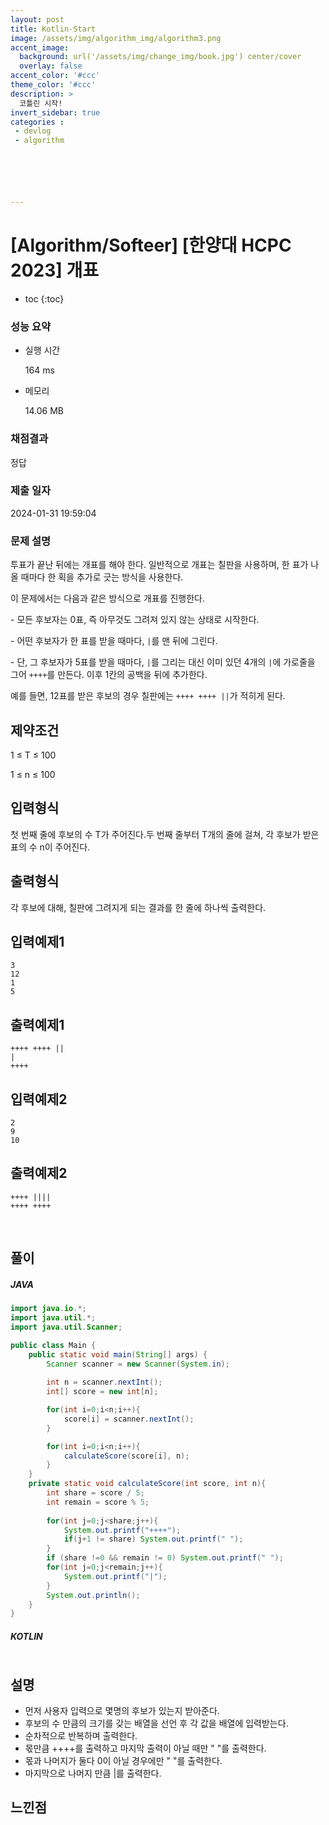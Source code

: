 ```yaml
---
layout: post
title: Kotlin-Start
image: /assets/img/algorithm_img/algorithm3.png
accent_image: 
  background: url('/assets/img/change_img/book.jpg') center/cover
  overlay: false
accent_color: '#ccc'
theme_color: '#ccc'
description: >
  코틀린 시작!
invert_sidebar: true
categories :
 - devlog
 - algorithm






---
```


# [Algorithm/Softeer] [한양대 HCPC 2023] 개표

* toc
{:toc}
### 성능 요약

- 실행 시간

  164 ms

- 메모리

  14.06 MB

### 채점결과

정답

### 제출 일자

2024-01-31 19:59:04

### 문제 설명

투표가 끝난 뒤에는 개표를 해야 한다. 일반적으로 개표는 칠판을 사용하며, 한 표가 나올 때마다 한 획을 추가로 긋는 방식을 사용한다.



이 문제에서는 다음과 같은 방식으로 개표를 진행한다.



\- 모든 후보자는 0표, 즉 아무것도 그려져 있지 않는 상태로 시작한다.

\- 어떤 후보자가 한 표를 받을 때마다, `|`를 맨 뒤에 그린다.

\- 단, 그 후보자가 5표를 받을 때마다, `|`를 그리는 대신 이미 있던 4개의 `|`에 가로줄을 그어 `++++`를 만든다. 이후 1칸의 공백을 뒤에 추가한다.



예를 들면, 12표를 받은 후보의 경우 칠판에는 `++++ ++++ ||`가 적히게 된다.

## 제약조건

1 ≤ T ≤ 100

1 ≤ n ≤ 100

## 입력형식

첫 번째 줄에 후보의 수 T가 주어진다.두 번째 줄부터 T개의 줄에 걸쳐, 각 후보가 받은 표의 수 n이 주어진다.

## 출력형식

각 후보에 대해, 칠판에 그려지게 되는 결과를 한 줄에 하나씩 출력한다.

## 입력예제1

```
3
12
1
5
```

## 출력예제1

```
++++ ++++ ||
|
++++
```

## 입력예제2

```
2
9
10
```

## 출력예제2

```
++++ ||||
++++ ++++
```



<br/>



## 풀이

##### JAVA

```java
import java.io.*;
import java.util.*;
import java.util.Scanner;

public class Main {
    public static void main(String[] args) {
        Scanner scanner = new Scanner(System.in);
        
        int n = scanner.nextInt();
        int[] score = new int[n];

        for(int i=0;i<n;i++){
            score[i] = scanner.nextInt();
        }

        for(int i=0;i<n;i++){
            calculateScore(score[i], n);
        }
    }
    private static void calculateScore(int score, int n){
        int share = score / 5;
        int remain = score % 5;
        
        for(int j=0;j<share;j++){
            System.out.printf("++++");
            if(j+1 != share) System.out.printf(" ");
        }
        if (share !=0 && remain != 0) System.out.printf(" ");
        for(int j=0;j<remain;j++){
            System.out.printf("|");
        }
        System.out.println();
    }
}

```

##### KOTLIN

```kotlin

```



## 설명

- 먼저 사용자 입력으로 몇명의 후보가 있는지 받아준다.
- 후보의 수 만큼의 크기를 갖는 배열을 선언 후 각 값을 배열에 입력받는다.
- 순차적으로 반복하며 출력한다.
- 몫만큼 ++++를 출력하고 마지막 출력이 아닐 때만 " "를 출력한다.
- 몫과 나머지가 둘다 0이 아닐 경우에만 " "를 출력한다.
- 마지막으로 나머지 만큼 |를 출력한다.

## 느낀점
